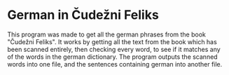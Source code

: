 # German in Čudežni Feliks
This program was made to get all the german phrases from the book "Čudežni Feliks".
It works by getting all the text from the book which has been scanned entirely, then checking every word, to see if it matches any of the words in the german dictionary.
The program outputs the scanned words into one file, and the sentences containing german into another file.